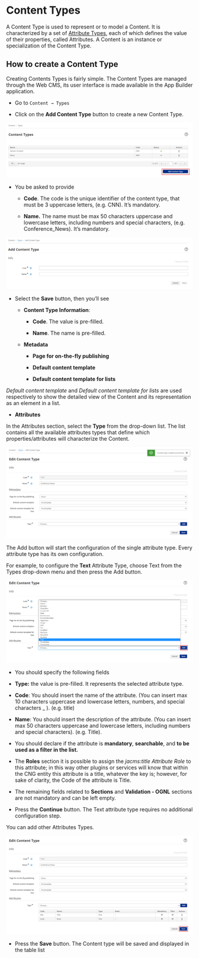# Content Types

A Content Type is used to represent or to model a Content.
It is characterized by a set of [Attribute Types](docs/next/tutorials/cms/list-of-content-attributes.md), each of which defines the value of their properties, called Attributes. A Content is
an instance or specialization of the Content Type.

## How to create a Content Type

Creating Contents Types is fairly simple. The Content Types are managed
through the Web CMS, its user interface is made available in the App
Builder application.

-   Go to `Content → Types`

-   Click on the **Add Content Type** button to create a new Content
    Type.

![image](./extracted-media/media/ContentTypes2.png)

-   You be asked to provide

    -   **Code**. The code is the unique identifier of the content type,
        that must be 3 uppercase letters, (e.g. CNN). It’s mandatory.

    -   **Name.** The name must be max 50 characters uppercase and
        lowercase letters, including numbers and special characters,
        (e.g. Conference\_News). It’s mandatory.

![image](./extracted-media/media/ContentTypes3.png)

-   Select the **Save** button, then you’ll see

    -   **Content Type Information**:

        -   **Code**. The value is pre-filled.

        -   **Name**. The name is pre-filled.

    -   **Metadata**

        -   **Page for on-the-fly publishing**

        -   **Default content template**

        -   **Default content template for lists**

*Default content template* and *Default content template for lists* are used
respectively to show the detailed view of the Content and its
representation as an element in a list.

-   **Attributes**

In the Attributes section, select the **Type** from the drop-down list.
The list contains all the available attributes types that define which
properties/attributes will characterize the Content.

![image](./extracted-media/media/ContentTypes4.png)

The Add button will start the configuration of the single attribute
type. Every attribute type has its own configuration.

For example, to configure the **Text** Attribute Type, choose Text from
the Types drop-down menu and then press the Add button.

![image](./extracted-media/media/ContentTypes5.png)

-   You should specify the following fields

-   **Type:** the value is pre-filled. It represents the selected
    attribute type.

-   **Code**: You should insert the name of the attribute. (You
    can insert max 10 characters uppercase and lowercase letters,
    numbers, and special characters \_ ). (e.g. title)

-   **Name**: You should insert the description of the attribute.
    (You can insert max 50 characters uppercase and lowercase letters,
    including numbers and special characters). (e.g. Title).

-   You should declare if the attribute is **mandatory**,
    **searchable**, and **to be used as a filter in the list.**

-   The **Roles** section it is possible to assign the *jacms:title
    Attribute Role* to this attribute; in this way other plugins or
    services will know that within the CNG entity this attribute is a
    title, whatever the key is; however, for sake of clarity, the Code
    of the attribute is Title.

-   The remaining fields related to **Sections** and **Validation -
    OGNL** sections are not mandatory and can be left empty.

-   Press the **Continue** button. The Text attribute type requires no
    additional configuration step.

You can add other Attributes Types.

![image](./extracted-media/media/ContentTypes6.png)

-   Press the **Save** button. The Content type will be saved and displayed
    in the table list

